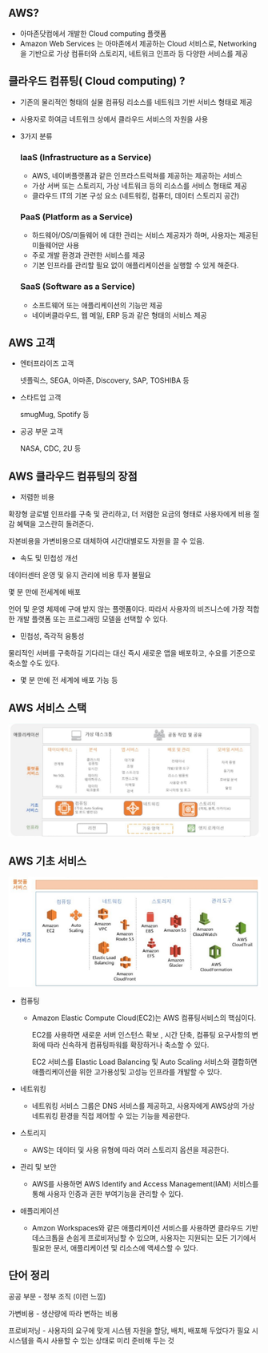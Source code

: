 ## AWS?

- 아마존닷컴에서 개발한 Cloud computing 플랫폼
- Amazon Web Services 는 아마존에서 제공하는 Cloud 서비스로, Networking을 기반으로 가상 컴퓨터와 스토리지, 네트워크 인프라 등 다양한 서비스를 제공

## 클라우드 컴퓨팅( Cloud computing) ?

- 기존의 물리적인 형태의 실물 컴퓨팅 리소스를 네트워크 기반 서비스 형태로 제공
- 사용자로 하여금 네트워크 상에서 클라우드 서비스의 자원을 사용
- 3가지 분류
    
    
    ### IaaS (Infrastructure as a Service)
    
    - AWS, 네이버플랫폼과 같은 인프라스트럭쳐를 제공하는 제공하는 서비스
    - 가상 서버 또는 스토리지, 가상 네트워크 등의 리소스를 서비스 형태로 제공
    - 클라우드 IT의 기본 구성 요소 (네트워킹, 컴퓨터, 데이터 스토리지 공간)
    
    ### PaaS (Platform as a Service)
    
    - 하드웨어/OS/미들웨어 에 대한 관리는 서비스 제공자가 하며, 사용자는 제공된 미들웨어만 사용
    - 주로 개발 환경과 관련한 서비스를 제공
    - 기본 인프라를 관리할 필요 없이 애플리케이션을 실행할 수 있게 해준다.
    
    ### SaaS (Software as a Service)
    
    - 소프트웨어 또는 애플리케이션의 기능만 제공
    - 네이버클라우드, 웹 메일, ERP 등과 같은 형태의 서비스 제공

 

## AWS 고객

- 엔터프라이즈 고객
    
    넷플릭스, SEGA, 아마존, Discovery, SAP, TOSHIBA 등
    
- 스타트업 고객
    
    smugMug, Spotify 등
    
- 공공 부문 고객
    
    NASA, CDC, 2U 등
    

## AWS 클라우드 컴퓨팅의 장점

- 저렴한 비용

확장형 글로벌 인프라를 구축 및 관리하고, 더 저렴한 요금의 형태로 사용자에게 비용 절감 혜택을 고스란히 돌려준다.

자본비용을 가변비용으로 대체하여 시간대별로도 자원을 끌 수 있음.

- 속도 및 민첩성 개선

데이터센터 운영 및 유지 관리에 비용 투자 불필요

몇 분 만에 전세계에 배포

언어 및 운영 체제에 구애 받지 않는 플랫폼이다. 따라서 사용자의 비즈니스에 가장 적합한 개발 플랫폼 또는 프로그래밍 모델을 선택할 수 있다.

- 민첩성, 즉각적 융퉁성

물리적인 서버를 구축하길 기다리는 대신 즉시 새로운 앱을 배포하고, 수요를 기준으로 축소할 수도 있다. 

- 몇 분 만에 전 세계에 배포 가능 등

## AWS 서비스 스택

<img src="../imgs/스택.png">

## AWS 기초 서비스

<img src="../imgs/서비스.png">

- 컴퓨팅
    - Amazon Elastic Compute Cloud(EC2)는 AWS 컴퓨팅서비스의 핵심이다.
        
        EC2를 사용하면 새로운 서버 인스턴스 확보 , 시간 단축, 컴퓨팅 요구사항의 변화에 따라 신속하게 컴퓨팅파워를 확장하거나 축소할 수 있다.
        
        EC2 서비스를 Elastic Load Balancing 및 Auto Scaling 서비스와 결합하면 애플리케이션을 위한 고가용성및 고성능 인프라를 개발할 수 있다.
        
    
- 네트워킹
    - 네트워킹 서비스 그룹은 DNS 서비스를 제공하고, 사용자에게 AWS상의 가상 네트워킹 환경을 직접 제어할 수 있는 기능을 제공한다.
- 스토리지
    - AWS는 데이터 및 사용 유형에 따라 여러 스토리지 옵션을 제공한다.
- 관리 및 보안
    - AWS를 사용하면 AWS Identify and Access Management(IAM) 서비스를 통해 사용자 인증과 권한 부여기능을 관리할 수 있다.
- 애플리케이션
    - Amzon Workspaces와 같은 애플리케이션 서비스를 사용하면 클라우드 기반 데스크톱을 손쉽게 프로비저닝할 수 있으며, 사용자는  지원되는 모든 기기에서 필요한 문서, 애플리케이션 및 리소스에 액세스할 수 있다.


## 단어 정리

공공 부문 - 정부 조직 (이런 느낌)

가변비용 - 생산량에 따라 변하는 비용

프로비저닝 - 사용자의 요구에 맞게 시스템 자원을 할당, 배치, 배포해 두었다가 필요 시 시스템을 즉시 사용할 수 있는 상태로 미리 준비해 두는 것
